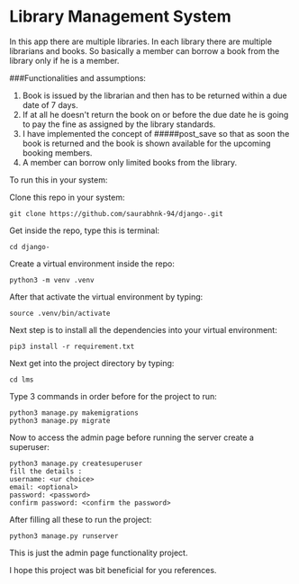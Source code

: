 # Library Management System 

In this app there are multiple libraries. In each library there are multiple librarians and books. So basically a member can borrow a book from the library only if he is a member.

###Functionalities and assumptions:
 1. Book is issued by the librarian and then has to be returned within a due date of 7 days.
 2. If at all he doesn't return the book on or before the due date he is going to pay the fine as assigned by the library standards.
 3. I have implemented the concept of #####post_save so that as soon the book is returned and the book is shown available for the upcoming booking members.
 4. A member can borrow only limited books from the library.
 
 To run this in your system:
 
 Clone this repo in your system:
 ```
 git clone https://github.com/saurabhnk-94/django-.git
 ```
 Get inside the repo, type this is terminal:
 ```
 cd django-
 ```
 Create a virtual environment inside the repo:
 ```
 python3 -m venv .venv
 ```
 After that activate the virtual environment by typing:
 ```
 source .venv/bin/activate
 ```
 Next step is to install all the dependencies into your virtual environment:
 ```
 pip3 install -r requirement.txt
 ```
 Next get into the project directory by typing:
 ```
 cd lms
 ```
 Type 3 commands in order before for the project to run:
 ```
 python3 manage.py makemigrations
 python3 manage.py migrate
 ```
 Now to access the admin page before running the server create a superuser:
 ```
 python3 manage.py createsuperuser
 fill the details :
 username: <ur choice>
 email: <optional>
 password: <password>
 confirm password: <confirm the password>
 ```
 After filling all these to run the project:
 ```
 python3 manage.py runserver
 ```
 
 This is just the admin page functionality project.
 
 I hope this project was bit beneficial for you references.
 
